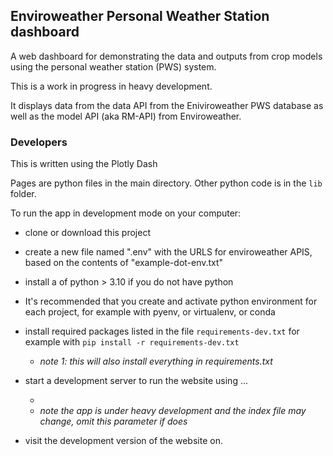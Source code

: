 ## Enviroweather Personal Weather Station dashboard

A web dashboard for demonstrating the data and outputs from crop models using the personal weather station (PWS) system.  

This is a work in progress in heavy development.  

It displays data from the data API from the Eniviroweather PWS database as well as the model API (aka RM-API) from Enviroweather. 

### Developers

This is written using the Plotly Dash  

Pages are python files in the main directory.   Other python code is in the `lib` folder. 

To run the app in development mode on your computer: 

- clone or download this project
- create a new file named ".env" with the URLS for enviroweather APIS, based on the contents of "example-dot-env.txt"  
- install a of python  > 3.10 if you do not have python
- It's recommended that you create and activate python environment for each project, for example with pyenv, or virtualenv, or conda
- install required packages listed in the file `requirements-dev.txt` for example with `pip install -r requirements-dev.txt`
  - *note 1: this will also install everything in requirements.txt*
- start a development server to run the website using ...
   - ` `
   - *note the app is under heavy development and the index file may change, omit this parameter if does*
  
- visit the development version of the website on.    



